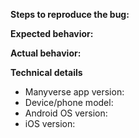 <!--
SPDX-FileCopyrightText: 2021 The Manyverse Authors

SPDX-License-Identifier: CC0-1.0
-->

<!-- Please fill out the sections below.
Be kind and objective when writing in text. Thanks for informing us! :) -->

**Steps to reproduce the bug:**


**Expected behavior:**


**Actual behavior:**


**Technical details**

- Manyverse app version:
- Device/phone model:
- Android OS version:
- iOS version:

